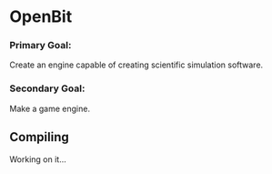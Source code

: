 # OpenBit

### Primary Goal:
Create an engine capable of creating scientific simulation software.

### Secondary Goal:
Make a game engine.

## Compiling
Working on it...

